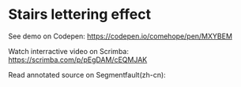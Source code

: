 # Stairs lettering effect

See demo on Codepen: https://codepen.io/comehope/pen/MXYBEM

Watch interractive video on Scrimba: https://scrimba.com/p/pEgDAM/cEQMJAK

Read annotated source on Segmentfault(zh-cn): 
